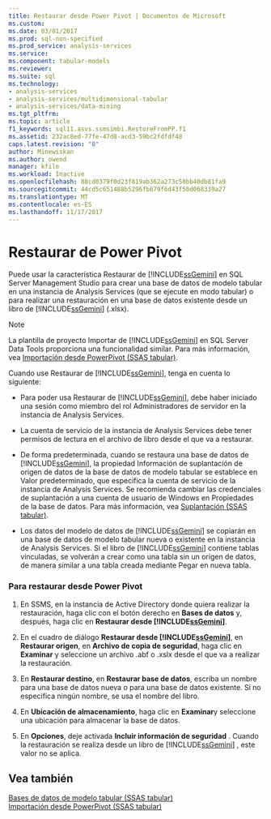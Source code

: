 ```yaml
---
title: Restaurar desde Power Pivot | Documentos de Microsoft
ms.custom: 
ms.date: 03/01/2017
ms.prod: sql-non-specified
ms.prod_service: analysis-services
ms.service: 
ms.component: tabular-models
ms.reviewer: 
ms.suite: sql
ms.technology:
- analysis-services
- analysis-services/multidimensional-tabular
- analysis-services/data-mining
ms.tgt_pltfrm: 
ms.topic: article
f1_keywords: sql11.asvs.ssmsimbi.RestoreFromPP.f1
ms.assetid: 232ac8ed-77fe-47d8-acd3-59bc2fdfdf48
caps.latest.revision: "8"
author: Minewiskan
ms.author: owend
manager: kfile
ms.workload: Inactive
ms.openlocfilehash: 88cd0379f0d23f819ab362a273c58bb40db81fa9
ms.sourcegitcommit: 44cd5c651488b5296fb679f6d43f50d068339a27
ms.translationtype: MT
ms.contentlocale: es-ES
ms.lasthandoff: 11/17/2017
---
```

# <a name="restore-from-power-pivot"></a>Restaurar de Power Pivot
  Puede usar la característica Restaurar de [!INCLUDE[ssGemini](../../includes/ssgemini-md.md)] en SQL Server Management Studio para crear una base de datos de modelo tabular en una instancia de Analysis Services (que se ejecute en modo tabular) o para realizar una restauración en una base de datos existente desde un libro de [!INCLUDE[ssGemini](../../includes/ssgemini-md.md)] (.xlsx).  
  
> [!NOTE]  
>  La plantilla de proyecto Importar de [!INCLUDE[ssGemini](../../includes/ssgemini-md.md)] en SQL Server Data Tools proporciona una funcionalidad similar. Para más información, vea [Importación desde PowerPivot &#40;SSAS tabular&#41;](../../analysis-services/tabular-models/import-from-power-pivot-ssas-tabular.md).  
  
 Cuando use Restaurar de [!INCLUDE[ssGemini](../../includes/ssgemini-md.md)], tenga en cuenta lo siguiente:  
  
-   Para poder usa Restaurar de [!INCLUDE[ssGemini](../../includes/ssgemini-md.md)], debe haber iniciado una sesión como miembro del rol Administradores de servidor en la instancia de Analysis Services.  
  
-   La cuenta de servicio de la instancia de Analysis Services debe tener permisos de lectura en el archivo de libro desde el que va a restaurar.  
  
-   De forma predeterminada, cuando se restaura una base de datos de [!INCLUDE[ssGemini](../../includes/ssgemini-md.md)], la propiedad Información de suplantación de origen de datos de la base de datos de modelo tabular se establece en Valor predeterminado, que especifica la cuenta de servicio de la instancia de Analysis Services. Se recomienda cambiar las credenciales de suplantación a una cuenta de usuario de Windows en Propiedades de la base de datos. Para más información, vea [Suplantación &#40;SSAS tabular&#41;](../../analysis-services/tabular-models/impersonation-ssas-tabular.md).  
  
-   Los datos del modelo de datos de [!INCLUDE[ssGemini](../../includes/ssgemini-md.md)] se copiarán en una base de datos de modelo tabular nueva o existente en la instancia de Analysis Services. Si el libro de [!INCLUDE[ssGemini](../../includes/ssgemini-md.md)] contiene tablas vinculadas, se volverán a crear como una tabla sin un origen de datos, de manera similar a una tabla creada mediante Pegar en nueva tabla.  
  
### <a name="to-restore-from-power-pivot"></a>Para restaurar desde Power Pivot  
  
1.  En SSMS, en la instancia de Active Directory donde quiera realizar la restauración, haga clic con el botón derecho en **Bases de datos** y, después, haga clic en **Restaurar desde [!INCLUDE[ssGemini](../../includes/ssgemini-md.md)]**.  
  
2.  En el cuadro de diálogo **Restaurar desde [!INCLUDE[ssGemini](../../includes/ssgemini-md.md)]**, en **Restaurar origen**, en **Archivo de copia de seguridad**, haga clic en **Examinar** y seleccione un archivo .abf o .xslx desde el que va a realizar la restauración.  
  
3.  En **Restaurar destino**, en **Restaurar base de datos**, escriba un nombre para una base de datos nueva o para una base de datos existente. Si no especifica ningún nombre, se usa el nombre del libro.  
  
4.  En **Ubicación de almacenamiento**, haga clic en **Examinar**y seleccione una ubicación para almacenar la base de datos.  
  
5.  En **Opciones**, deje activada **Incluir información de seguridad** . Cuando la restauración se realiza desde un libro de [!INCLUDE[ssGemini](../../includes/ssgemini-md.md)] , este valor no se aplica.  
  
## <a name="see-also"></a>Vea también  
 [Bases de datos de modelo tabular &#40;SSAS tabular&#41;](../../analysis-services/tabular-models/tabular-model-databases-ssas-tabular.md)   
 [Importación desde PowerPivot &#40;SSAS tabular&#41;](../../analysis-services/tabular-models/import-from-power-pivot-ssas-tabular.md)  
  
  
